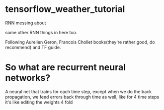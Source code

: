 # tensorflow_weather_tutorial
RNN messing about

some other RNN things in here too.

Following Aurelien Geron, Francois Chollet books(they're rather good, do recommend) and TF guide.


# So what are recurrent neural networks?
A neural net that trains for each time step, except when we do the back propagation, we feed errors back through time as well, like for 4 time steps it's like editing the weights 4 fold 




